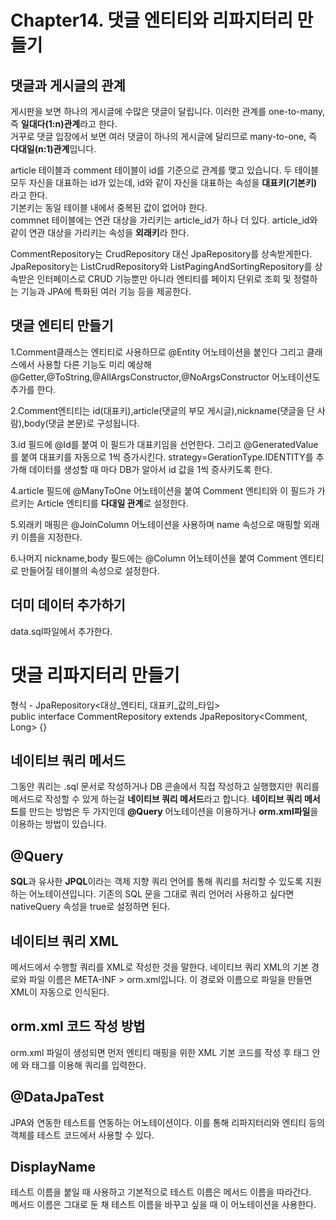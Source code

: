 # Chapter14. 댓글 엔티티와 리파지터리 만들기

## 댓글과 게시글의 관계  
게시판을 보면 하나의 게시글에 수많은 댓글이 달립니다. 이러한 관계를 one-to-many, 즉 **일대다(1:n)관계**라고 한다.  
거꾸로 댓글 입장에서 보면 여러 댓글이 하나의 게시글에 달리므로 many-to-one, 즉 **다대일(n:1)관계**입니다.  

article 테이블과  comment 테이블이 id를 기준으로 관계를 맺고 있습니다. 두 테이블 모두 자신을 대표하는 id가 있는데, id와 같이 자신을 대표하는 속성을 **대표키(기본키)** 라고 한다.  
기본키는 동일 테이블 내에서 중복된 값이 없어야 한다.  
commnet 테이블에는 연관 대상을 가리키는 article_id가 하나 더 있다. article_id와 같이 연관 대상을 가리키는 속성을 **외래키**라 한다.

CommentRepository는 CrudRepository 대신 JpaRepository를 상속받게한다.  
JpaRepository는 ListCrudRepository와 ListPagingAndSortingRepository를 상속받은 인터페이스로 CRUD 기능뿐만 아니라 엔티티를 페이지 단위로 조회 및 정렬하는 기능과 JPA에 특화된 여러 기능 등을 제공한다.  

## 댓글 엔티티 만들기
1.Comment클래스는 엔티티로 사용하므로 @Entity 어노테이션을 붙인다 그리고 클래스에서 사용할 다른 기능도 미리 예상해 @Getter,@ToString,@AllArgsConstructor,@NoArgsConstructor 어노테이션도 추가를 한다.   

2.Comment엔티티는 id(대표키),article(댓글의 부모 게시글),nickname(댓글을 단 사람),body(댓글 본문)로 구성됩니다.   

3.id 필드에 @Id를 붙여 이 필드가 대표키임을 선언한다. 그리고 @GeneratedValue를 붙여 대표키를 자동으로 1씩 증가시킨다. strategy=GerationType.IDENTITY를 추가해 데이터를 생성할 때 마다 DB가 알아서 id 값을 1씩 증사키도록 한다.  

4.article 필드에 @ManyToOne 어노테이션을 붙여 Comment 엔티티와 이 필드가 가르키는 Article 엔티티를 **다대일 관계**로 설정한다.  

5.외래키 매핑은 @JoinColumn 어노테이션을 사용하며 name 속성으로 매핑할 외래키 이름을 지정한다.  

6.나머지 nickname,body 필드에는 @Column 어노테이션을 붙여 Comment 엔티티로 만들어질 테이블의 속성으로 설정한다.  

## 더미 데이터 추가하기
data.sql파일에서 추가한다.  

# 댓글 리파지터리 만들기
형식 - JpaRepository<대상_엔티티, 대표키_값의_타입>  
public interface CommentRepository extends JpaRepository<Comment, Long> {}

## 네이티브 쿼리 메서드
그동안 쿼리는 .sql 문서로 작성하거나 DB 콘솔에서 직접 작성하고 실행했지만 쿼리를 메서드로 작성할 수 있게 하는걸 **네이티브 쿼리 메서드**라고 합니다.
**네이티브 쿼리 메서드**를 만드는 방법은 두 가지인데 **@Query** 어노테이션을 이용하거나 **orm.xml파일**을 이용하는 방법이 있습니다.

## @Query
**SQL**과 유사한 **JPQL**이라는 객제 지향 쿼리 언어를 통해 쿼리를 처리할 수 있도록 지원하는 어노테이션입니다. 기존의 SQL 문을 그대로 쿼리 언어러 사용하고 싶다면 nativeQuery 속성을 true로 설정하면 된다.

## 네이티브 쿼리 XML
메서드에서 수행할 쿼리를 XML로 작성한 것을 말한다. 네이티브 쿼리 XML의 기본 경로와 파일 이름은 META-INF > orm.xml입니다. 이 경로와 이름으로 파일을 만들면 XML이 자동으로 인식된다.

## orm.xml 코드 작성 방법
orm.xml 파일이 생성되면 먼저 엔티티 매핑을 위한 XML 기본 코드를 작성 후 <entity-mappings> 태그 안에 <named-native-query>와<query> 태그를 이용해 쿼리를 입력한다.

## @DataJpaTest
JPA와 연동한 테스트를 연동하는 어노테이션이다. 이를 통해 리파지터리와 엔티티 등의 객체를 테스트 코드에서 사용할 수 있다.

## DisplayName
테스트 이름을 붙일 때 사용하고 기본적으로 테스트 이름은 메서드 이름을 따라간다.  
메서드 이름은 그대로 둔 채 테스트 이름을 바꾸고 싶을 때 이 어노테이션을 사용한다.




